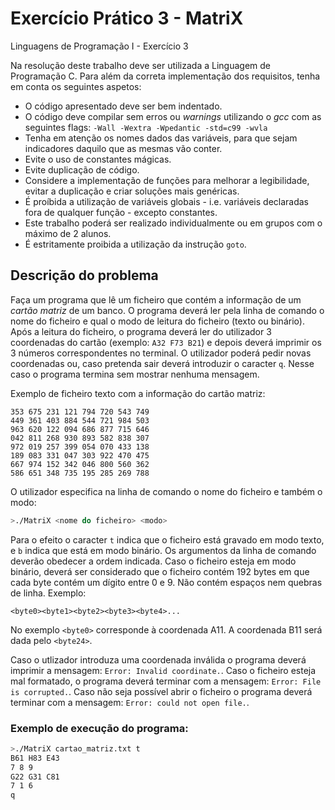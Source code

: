 # Exercício Prático 3 - MatriX
Linguagens de Programação I - Exercício 3

Na resolução deste trabalho deve ser utilizada a Linguagem de Programação C. Para além da correta implementação dos requisitos, tenha em conta os seguintes aspetos:
- O código apresentado deve ser bem indentado. 
- O código deve compilar sem erros ou *warnings* utilizando o *gcc* com as seguintes flags:
 `-Wall -Wextra -Wpedantic -std=c99 -wvla`
- Tenha em atenção os nomes dados das variáveis, para que sejam indicadores daquilo que as mesmas vão conter.
- Evite o uso de constantes mágicas. 
- Evite duplicação de código. 
- Considere a implementação de funções para melhorar a legibilidade, evitar a duplicação e criar soluções mais genéricas.
- É proíbida a utilização de variáveis globais - i.e. variáveis declaradas fora de qualquer função - excepto constantes.
- Este trabalho poderá ser realizado individualmente ou em grupos com o máximo de 2 alunos.
- É estritamente proibida a utilização da instrução `goto`. 

## Descrição do problema
Faça um programa que lê um ficheiro que contém a informação de um *cartão matriz* de um banco. O programa deverá ler pela linha de comando o nome do ficheiro e qual o modo de leitura do ficheiro (texto ou binário). Após a leitura do ficheiro, o programa deverá ler do utilizador 3 coordenadas do cartão (exemplo: `A32 F73 B21`) e depois deverá imprimir os 3 números correspondentes no terminal. O utilizador poderá pedir novas coordenadas ou, caso pretenda sair deverá introduzir o caracter `q`. Nesse caso o programa termina sem mostrar nenhuma mensagem.

Exemplo de ficheiro texto com a informação do cartão matriz:
```
353 675 231 121 794 720 543 749
449 361 403 884 544 721 984 503
963 620 122 094 686 877 715 646
042 811 268 930 893 582 838 307
972 019 257 399 054 070 433 138
189 083 331 047 303 922 470 475
667 974 152 342 046 800 560 362
586 651 348 735 195 285 269 788
```
O utilizador especifica na linha de comando o nome do ficheiro e também o modo:
```bash
>./MatriX <nome do ficheiro> <modo>
```
Para o efeito o caracter `t` indica que o ficheiro está gravado em modo texto, e `b` indica que está em modo binário. Os argumentos da linha de comando deverão obedecer a ordem indicada. 
Caso o ficheiro esteja em modo binário, deverá ser considerado que o ficheiro contém 192 bytes em que cada byte contém um dígito entre 0 e 9. Não contém espaços nem quebras de linha. Exemplo:
```
<byte0><byte1><byte2><byte3><byte4>...
```
No exemplo `<byte0>` corresponde à coordenada A11. A coordenada B11 será dada pelo `<byte24>`.

Caso o utlizador introduza uma coordenada inválida o programa deverá imprimir a mensagem: `Error: Invalid coordinate.`. Caso o ficheiro esteja mal formatado, o programa deverá terminar com a mensagem: `Error: File is corrupted.`. Caso não seja possível abrir o ficheiro o programa deverá terminar com a mensagem: `Error: could not open file.`.

### Exemplo de execução do programa:
```bash
>./MatriX cartao_matriz.txt t
B61 H83 E43
7 8 9
G22 G31 C81
7 1 6
q
```


